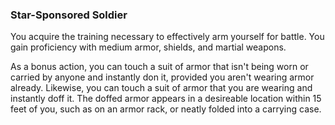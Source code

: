 ### Star-Sponsored Soldier
You acquire the training necessary to effectively arm yourself for battle.
You gain proficiency with medium armor, shields, and martial weapons.

As a bonus action, you can touch a suit of armor that isn't being worn or carried by anyone and instantly don it, provided you aren't wearing armor already.
Likewise, you can touch a suit of armor that you are wearing and instantly doff it.
The doffed armor appears in a desireable location within 15 feet of you, such as on an armor rack, or neatly folded into a carrying case.
